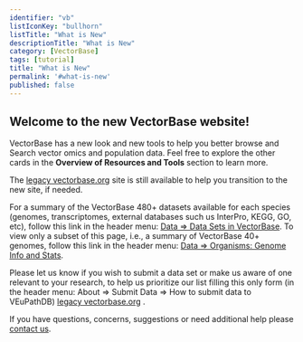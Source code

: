 ```yaml
---
identifier: "vb"
listIconKey: "bullhorn"
listTitle: "What is New"
descriptionTitle: "What is New"
category: [VectorBase]
tags: [tutorial]
title: "What is New"
permalink: '#what-is-new'
published: false
---
```


<h2>Welcome to the new VectorBase website!</h2>

<p>VectorBase has a new look and new tools to help you better browse and Search vector omics and population data.  Feel free to explore the other cards in the <b>Overview of Resources and Tools</b> section to learn more.</p>

<p>The <a href="https://legacy.vectorbase.org">legacy vectorbase.org</a> site is still available to help you transition to the new site, if needed.</p>

<p>For a summary of the VectorBase 480+ datasets available for each species (genomes, transcriptomes, external databases such us InterPro, KEGG, GO, etc), follow this link in the header menu: <a href="https://vectorbase.org/vectorbase/app/search/dataset/AllDatasets/result">Data => Data Sets in VectorBase</a>. To view only a subset of this page, i.e., a summary of VectorBase 40+ genomes, follow this link in the header menu:
  <a href="https://vectorbase.org/vectorbase/app/search/organism/GenomeDataTypes/result">Data => Organisms: Genome Info and Stats</a>.</p>

<p>Please let us know if you wish to submit a data set or make us aware of one relevant to your research, to help us prioritize our list filling this only form (in the header menu: About => Submit Data => How to submit data to VEuPathDB)
  <a href="https://vectorbase.org/vectorbase/app/static-content/dataSubmission.html">legacy vectorbase.org</a>
  .</p>

<p>If you have questions, concerns, suggestions or need additional help please <a href="/a/app/contact-us">contact us</a>.</p>  

